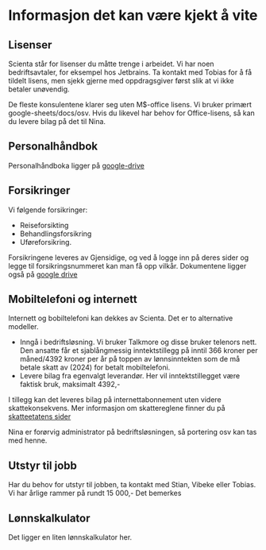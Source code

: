 # Informasjon det kan være kjekt å vite 




## Lisenser 
Scienta står for lisenser du måtte trenge i arbeidet. Vi har noen bedriftsavtaler, for eksempel hos Jetbrains. Ta kontakt med Tobias for å få tildelt lisens, men sjekk gjerne med oppdragsgiver først slik at vi ikke betaler unøvendig. 

De fleste konsulentene klarer seg uten M$-office lisens. Vi bruker primært google-sheets/docs/osv. Hvis du likevel har behov for Office-lisens, så kan du levere bilag på det til Nina. 


## Personalhåndbok 
Personalhåndboka ligger på [google-drive](https://drive.google.com/drive/folders/107B9e-YkLDLKkxkQkD5L5MXT77U2xNik)

## Forsikringer 
Vi følgende forsikringer: 
- Reiseforsikting
- Behandlingsforsikring
- Uføreforsikring. 

Forsikringene leveres av Gjensidige, og ved å logge inn på deres sider og legge til forsikringsnummeret kan man få opp vilkår. Dokumentene ligger også på [google drive](https://drive.google.com/drive/folders/1J1fgsFzpooXyCxIBvYTzywJm226aLspu)

## Mobiltelefoni og internett 
Internett og bobiltelefoni kan dekkes av Scienta. Det er to alternative modeller. 

- Inngå i bedriftsløsning. Vi bruker Talkmore og disse bruker telenors nett. Den ansatte får et sjablångmessig inntektstillegg på inntil 366 kroner per måned/4392 kroner per år på toppen av lønnsinntekten som de må betale skatt av (2024) for betalt mobiltelefoni. 
- Levere bilag fra egenvalgt leverandør. Her vil inntektstillegget være faktisk bruk, maksimalt 4392,-  

I tillegg kan det leveres bilag på internettabonnement uten videre skattekonsekvens.  Mer informasjon om skattereglene finner du på [skatteetatens sider](https://www.skatteetaten.no/person/skatt/hjelp-til-riktig-skatt/arbeid-trygd-og-pensjon/utstyr-betalt-av-arbeidsgiver/skatt-pa-telefon/)

Nina er forørvig administrator på bedriftsløsningen, så portering osv kan tas med henne. 

## Utstyr til jobb 
Har du behov for utstyr til jobben, ta kontakt med Stian, Vibeke eller Tobias. Vi har årlige rammer på rundt 15 000,- Det bemerkes 

## Lønnskalkulator 
Det ligger en liten lønnskalkulator her. 

